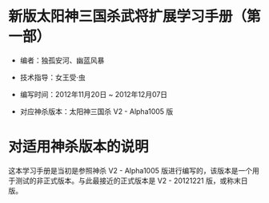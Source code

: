 # 新版太阳神三国杀武将扩展学习手册（第一部）

- 编者：独孤安河、幽蓝风暴

- 技术指导：女王受·虫

- 编写时间：2012年11月20日 ~ 2012年12月07日

- 对应神杀版本：太阳神三国杀 V2 - Alpha1005 版

# 对适用神杀版本的说明

这本学习手册是当初是参照神杀 V2 - Alpha1005 版进行编写的，该版本是一个用于测试的非正式版本。与此最接近的正式版本是 V2 - 20121221 版，或称末日版。
